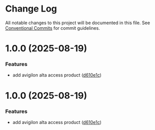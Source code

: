 # Change Log

All notable changes to this project will be documented in this file.
See [Conventional Commits](https://conventionalcommits.org) for commit guidelines.

# 1.0.0 (2025-08-19)


### Features

* add avigilon alta access product ([d610e1c](https://github.com/zerobias-org/product/commit/d610e1c520c5863425fe7a495895b2ac03d4cf98))





# 1.0.0 (2025-08-19)


### Features

* add avigilon alta access product ([d610e1c](https://github.com/zerobias-org/product/commit/d610e1c520c5863425fe7a495895b2ac03d4cf98))
